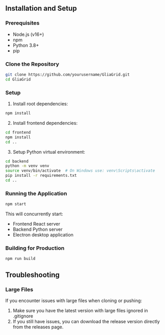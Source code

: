 ## Installation and Setup

### Prerequisites
- Node.js (v16+)
- npm
- Python 3.8+
- pip

### Clone the Repository
```bash
git clone https://github.com/yourusername/GliaGrid.git
cd GliaGrid
```

### Setup
1. Install root dependencies:
```bash
npm install
```

2. Install frontend dependencies:
```bash
cd frontend
npm install
cd ..
```

3. Setup Python virtual environment:
```bash
cd backend
python -m venv venv
source venv/bin/activate  # On Windows use: venv\Scripts\activate
pip install -r requirements.txt
cd ..
```

### Running the Application
```bash
npm start
```
This will concurrently start:
- Frontend React server
- Backend Python server
- Electron desktop application

### Building for Production
```bash
npm run build
```

## Troubleshooting

### Large Files
If you encounter issues with large files when cloning or pushing:

1. Make sure you have the latest version with large files ignored in .gitignore
2. If you still have issues, you can download the release version directly from the releases page. 